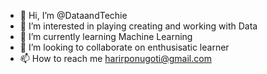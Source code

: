 - 👋 Hi, I’m @DataandTechie
- 👀 I’m interested in playing creating and working with Data
- 🌱 I’m currently learning Machine Learning
- 💞️ I’m looking to collaborate on enthusisatic learner
- 📫 How to reach me harirponugoti@gmail.com


